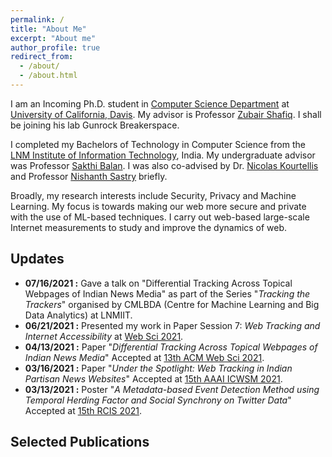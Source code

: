 ```yaml
---
permalink: /
title: "About Me"
excerpt: "About me"
author_profile: true
redirect_from: 
  - /about/
  - /about.html
---
```


I am an Incoming Ph.D. student in [Computer Science Department](https://cs.ucdavis.edu/) at [University of California, Davis](https://www.ucdavis.edu/). My advisor is Professor [Zubair Shafiq](https://web.cs.ucdavis.edu/~zubair/). I shall be joining his lab Gunrock Breakerspace. 

I completed my Bachelors of Technology in Computer Science from the [LNM Institute of Information Technology](https://www.lnmiit.ac.in/), India. My undergraduate advisor was Professor [Sakthi Balan](http://sakthibalan.in/). I was also co-advised by Dr. [Nicolas Kourtellis](https://www.concordia-h2020.eu/nicolas-kourtellis/) and Professor [Nishanth Sastry](https://www.surrey.ac.uk/people/nishanth-sastry) briefly.

Broadly, my research interests include Security, Privacy and Machine Learning. My focus is towards making our web more secure and private with the use of ML-based techniques. I carry out web-based large-scale Internet measurements to study and improve the dynamics of web.


Updates
------
* **07/16/2021 :** Gave a talk on "Differential Tracking Across Topical Webpages of Indian News Media" as part of the Series "_Tracking the Trackers_" organised by CMLBDA (Centre for Machine Learning and Big Data Analytics) at LNMIIT.
* **06/21/2021 :** Presented my work in Paper Session 7: _Web Tracking and Internet Accessibility_ at <ins>Web Sci 2021</ins>.
* **04/13/2021 :** Paper "_Differential Tracking Across Topical Webpages of Indian News Media_" Accepted at <ins>13th ACM Web Sci 2021</ins>.
* **03/16/2021 :** Paper "_Under the Spotlight: Web Tracking in Indian Partisan News Websites_" Accepted at <ins>15th AAAI ICWSM 2021</ins>.
* **03/13/2021 :** Poster "_A Metadata-based Event Detection Method using Temporal Herding Factor and Social Synchrony on Twitter Data_" Accepted at <ins>15th RCIS 2021</ins>.


Selected Publications
------

